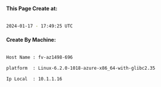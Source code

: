 
   
#### This Page Create at:

```bash

2024-01-17 - 17:49:25 UTC

```

#### Create By Machine:

```bash

Host Name : fv-az1498-696

platform  : Linux-6.2.0-1018-azure-x86_64-with-glibc2.35

Ip Local  : 10.1.1.16

```

